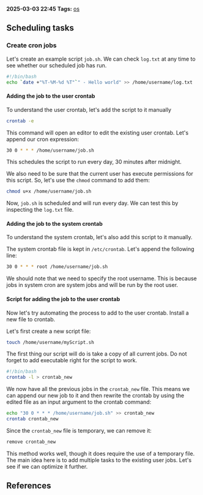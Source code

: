 **2025-03-03 22:45**
**Tags:** [os](../2%20-%20tags/os.md)

## Scheduling tasks
### Create cron jobs
Let's create an example script `job.sh`. We can check `log.txt` at any time to see whether our scheduled job has run. 

```bash
#!/bin/bash
echo `date +"%T-%M-%d %T"`" - Hello world" >> /home/username/log.txt
```

#### Adding the job to the user crontab
To understand the user crontab, let's add the script to it manually

```bash
crontab -e
```

This command will open an editor to edit the existing user crontab. Let's append our cron expression:

```bash
30 0 * * * /home/username/job.sh
```

This schedules the script to run every day, 30 minutes after midnight.

We also need to be sure that the current user has execute permissions for this script. So, let's use the `chmod` command to add them:

```bash
chmod u+x /home/username/job.sh
```

Now, `job.sh` is scheduled and will run every day. We can test this by inspecting the `log.txt` file.

#### Adding the job to the system crontab
To understand the system crontab, let's also add this script to it manually.

The system crontab file is kept in `/etc/crontab`. Let's append the following line:

```bash
30 0 * * * root /home/username/job.sh
```

We should note that we need to specify the root username. This is because jobs in system cron are system jobs and will be run by the root user.


#### Script for adding the job to the user crontab
Now let's try automating the process to add to the user crontab. Install a new file to crontab.

Let's first create a new script file:

```bash
touch /home/username/myScript.sh
```

The first thing our script will do is take a copy of all current jobs. Do not forget to add executable right for the script to work.

```bash
#!/bin/bash
crontab -l > crontab_new
```

We now have all the previous jobs in the `crontab_new` file. This means we can append our new job to it and then rewrite the crontab by using the edited file as an input argument to the crontab command:

```bash
echo "30 0 * * * /home/username/job.sh" >> crontab_new
crontab crontab_new
```

Since the `crontab_new` file is temporary, we can remove it:

```bash
remove crontab_new
```

This method works well, though it does require the use of a temporary file. The main idea here is to add multiple tasks to the existing user jobs. Let's see if we can optimize it further.
## References